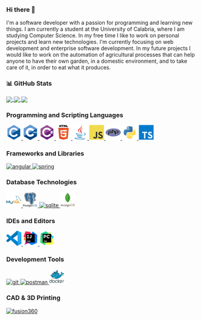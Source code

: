 ### Hi there 👋

I'm a software developer with a passion for programming and learning new things. I am currently a student at the University of Calabria, where I am studying Computer Science. In my free time I like to work on personal projects and learn new technologies. I'm currently focusing on web development and enterprise software development. In my future projects I would like to work on the automation of agricultural processes that can help anyone to have their own garden, in a domestic environment, and to take care of it, in order to eat what it produces.

<!--
### 📚 My Skills

### 📫 How to reach me

- Email: [Francesco Vecchio]()
- LinkedIn: [Francesco Vecchio]()
- Twitter: [Francesco Vecchio]()
- Instagram: [Francesco Vecchio]()
- Facebook: [Francesco Vecchio]()
- Website: [Francesco Vecchio]()
- Discord: [Francesco Vecchio]()
- Reddit: [Francesco Vecchio]()
- Twitch: [Francesco Vecchio]()
- YouTube: [Francesco Vecchio]()

### 🌱 I’m currently learning

- Web Development
- Enterprise Software Development
- Software Engineering
- Data Science
- Machine Learning
- Artificial Intelligence
- Internet of Things
- Cloud Computing
- Cybersecurity
- Quantum Computing

### 🔭 I’m currently working on

- Personal Projects
- University Projects
- Open Source Projects
- Collaborative Projects
- Freelance Projects
- Internship Projects
- Job Projects

### 🤔 I’m looking for help with

- Web Development
- Enterprise Software Development
- Software Engineering
- Data Science
- Machine Learning
- Artificial Intelligence
- Internet of Things
- Cloud Computing
- Cybersecurity
- Quantum Computing

### 💬 Ask me about

- Programming
- Software Development
- Computer Science
- Technology
- Science
- Mathematics
- Physics
-->

<!-- API Github-->
### 📊 GitHub Stats

<a href="#">
  <img align="center" src="https://github-readme-stats.vercel.app/api?username=Rhaegal222&show_icons=true&theme=kacho_ga" />
</a>
<a href="#">
  <img align="center" src="https://github-readme-stats.vercel.app/api/top-langs/?username=Rhaegal222&layout=compact&theme=kacho_ga" />
</a>
<a href="#">
  <img align="center" src="https://github-readme-streak-stats.herokuapp.com/?user=Rhaegal222&theme=kacho_ga" />
</a>

<div align="left">
    <!-- Programming and Scripting Languages -->
    <h3>Programming and Scripting Languages</h3>
    <a href="https://www.cprogramming.com/" target="_blank" rel="noreferrer">
        <img src="https://raw.githubusercontent.com/devicons/devicon/master/icons/c/c-original.svg" alt="c" width="40" height="40"/>
    </a>
    <a href="https://www.w3schools.com/cpp/" target="_blank" rel="noreferrer">
        <img src="https://raw.githubusercontent.com/devicons/devicon/master/icons/cplusplus/cplusplus-original.svg" alt="cplusplus" width="40" height="40"/>
    </a>
    <a href="https://www.w3schools.com/cs/" target="_blank" rel="noreferrer">
        <img src="https://raw.githubusercontent.com/devicons/devicon/master/icons/csharp/csharp-original.svg" alt="csharp" width="40" height="40"/>
    </a>
    <a href="https://www.w3.org/html/" target="_blank" rel="noreferrer">
        <img src="https://raw.githubusercontent.com/devicons/devicon/master/icons/html5/html5-original-wordmark.svg" alt="html5" width="40" height="40"/>
    </a>
    <a href="https://www.java.com" target="_blank" rel="noreferrer">
        <img src="https://raw.githubusercontent.com/devicons/devicon/master/icons/java/java-original.svg" alt="java" width="40" height="40"/>
    </a>
    <a href="https://developer.mozilla.org/en-US/docs/Web/JavaScript" target="_blank" rel="noreferrer">
        <img src="https://raw.githubusercontent.com/devicons/devicon/master/icons/javascript/javascript-original.svg" alt="javascript" width="40" height="40"/>
    </a>
    <a href="https://www.php.net" target="_blank" rel="noreferrer">
        <img src="https://raw.githubusercontent.com/devicons/devicon/master/icons/php/php-original.svg" alt="php" width="40" height="40"/>
    </a>
    <a href="https://www.python.org" target="_blank" rel="noreferrer">
        <img src="https://raw.githubusercontent.com/devicons/devicon/master/icons/python/python-original.svg" alt="python" width="40" height="40"/>
    </a>
    <a href="https://www.typescriptlang.org/" target="_blank" rel="noreferrer">
        <img src="https://raw.githubusercontent.com/devicons/devicon/master/icons/typescript/typescript-original.svg" alt="typescript" width="40" height="40"/>
    </a>
    <!-- Frameworks and Libraries -->
    <h3>Frameworks and Libraries</h3>
    <a href="https://angular.io" target="_blank" rel="noreferrer">
        <img src="https://angular.io/assets/images/logos/angular/angular.svg" alt="angular" width="40" height="40"/>
    </a>
    <a href="https://spring.io/" target="_blank" rel="noreferrer">
        <img src="https://www.vectorlogo.zone/logos/springio/springio-icon.svg" alt="spring" width="40" height="40"/>
    </a>
    <!-- Database Technologies -->
    <h3>Database Technologies</h3>
    <a href="https://www.mysql.com/" target="_blank" rel="noreferrer">
        <img src="https://raw.githubusercontent.com/devicons/devicon/master/icons/mysql/mysql-original-wordmark.svg" alt="mysql" width="40" height="40"/>
    </a>
    <a href="https://www.postgresql.org" target="_blank" rel="noreferrer">
        <img src="https://raw.githubusercontent.com/devicons/devicon/master/icons/postgresql/postgresql-original-wordmark.svg" alt="postgresql" width="40" height="40"/>
    </a>
    <a href="https://www.sqlite.org/" target="_blank" rel="noreferrer">
        <img src="https://www.vectorlogo.zone/logos/sqlite/sqlite-icon.svg" alt="sqlite" width="40" height="40"/>
    </a>
    <a href="https://www.mongodb.com/" target="_blank" rel="noreferrer">
        <img src="https://raw.githubusercontent.com/devicons/devicon/master/icons/mongodb/mongodb-original-wordmark.svg" alt="mongodb" width="40" height="40"/>
    </a>
    <!-- IDEs and Editors -->
    <h3>IDEs and Editors</h3>
    <a href="https://code.visualstudio.com/" target="_blank" rel="noreferrer">
        <img src="https://raw.githubusercontent.com/devicons/devicon/master/icons/vscode/vscode-original.svg" alt="vscode" width="40" height="40"/> 
    </a>
    <a href="https://www.jetbrains.com/idea/" target="_blank" rel="noreferrer">
        <img src="https://raw.githubusercontent.com/devicons/devicon/master/icons/intellij/intellij-original.svg" alt="intellij" width="40" height="40"/>
    </a>
    <a href="https://www.jetbrains.com/pycharm/" target="_blank" rel="noreferrer">
        <img src="https://raw.githubusercontent.com/devicons/devicon/master/icons/pycharm/pycharm-original.svg" alt="pycharm" width="40" height="40"/>
    </a>
    <!-- Development Tools-->
    <h3>Development Tools</h3>
    <a href="https://git-scm.com/" target="_blank" rel="noreferrer">
        <img src="https://www.vectorlogo.zone/logos/git-scm/git-scm-icon.svg" alt="git" width="40" height="40"/>
    </a>
    <a href="https://postman.com" target="_blank" rel="noreferrer">
        <img src="https://www.vectorlogo.zone/logos/getpostman/getpostman-icon.svg" alt="postman" width="40" height="40"/>
    </a>
    <a href="https://www.docker.com/" target="_blank" rel="noreferrer">
        <img src="https://raw.githubusercontent.com/devicons/devicon/master/icons/docker/docker-original-wordmark.svg" alt="docker" width="40" height="40"/>    
    </a>
    <!--CAD & 3D Printing-->
    <h3>CAD & 3D Printing</h3>
    <a href="https://www.autodesk.it/products/fusion-360/" target="_blank" rel="noreferrer">
        <img src="https://damassets.autodesk.net/content/dam/autodesk/www/product-imagery/badge-75x75/fusion-360-badge-75x75.png" alt="fusion360" width="40" height="40"/>
    </a>
</div>

<!--
**Rhaegal222/Rhaegal222** is a ✨ _special_ ✨ repository because its `README.md` (this file) appears on your GitHub profile.

Here are some ideas to get you started:

- 🔭 I’m currently working on ...
- 🌱 I’m currently learning ...
- 👯 I’m looking to collaborate on ...
- 🤔 I’m looking for help with ...
- 💬 Ask me about ...
- 📫 How to reach me: ...
- 😄 Pronouns: ...
- ⚡ Fun fact: ...
-->
